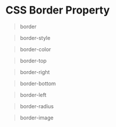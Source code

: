 # CSS Border Property

> border

> border-style

> border-color

> border-top

> border-right

> border-bottom

> border-left

> border-radius 

> border-image


